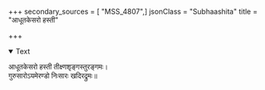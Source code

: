 +++
secondary_sources = [ "MSS_4807",]
jsonClass = "Subhaashita"
title = "आधूतकेसरो हस्ती"

+++

<details open><summary>Text</summary>

आधूतकेसरो हस्ती तीक्ष्णशृङ्गस्तुरङ्गमः।  
गुरुसारोऽयमेरण्डो निःसारः खदिरद्रुमः॥
</details>
